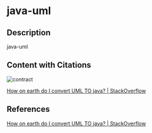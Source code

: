 # java-uml

## Description

java-uml

## Content with Citations

![contract](https://i.stack.imgur.com/c1Dyt.png)

[How on earth do I convert UML TO java? | StackOverflow](https://stackoverflow.com/questions/20531647/how-on-earth-do-i-convert-uml-to-java)

## References

[How on earth do I convert UML TO java? | StackOverflow](https://stackoverflow.com/questions/20531647/how-on-earth-do-i-convert-uml-to-java)
